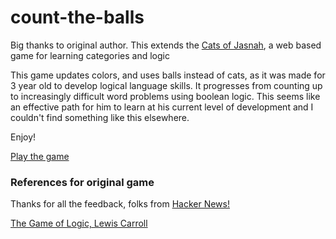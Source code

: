 # count-the-balls

Big thanks to original author. This extends the [Cats of Jasnah](https://github.com/countable/cats-of-jasnah), a web based game for learning categories and logic

This game updates colors, and uses balls instead of cats, as it was made for 3 year old to develop logical language skills. It progresses from counting up to increasingly difficult word problems using boolean logic. This seems like an effective path for him to learn at his current level of development and I couldn't find something like this elsewhere.

Enjoy!

[Play the game](https://srikanthnutigattu.github.io/counting-the-balls/)


### References for original game

Thanks for all the feedback, folks from [Hacker News!](https://news.ycombinator.com/item?id=21880446#21886290)

[The Game of Logic, Lewis Carroll](https://www.gutenberg.org/files/4763/4763-h/4763-h.htm)
